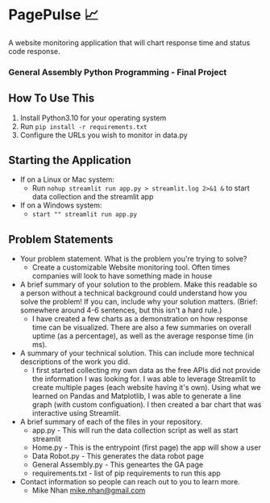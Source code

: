 # PagePulse 📈
A website monitoring application that will chart response time and status code response.
### General Assembly Python Programming - Final Project


## How To Use This
1. Install Python3.10 for your operating system
2. Run `pip install -r requirements.txt`
3. Configure the URLs you wish to monitor in data.py


## Starting the Application
* If on a Linux or Mac system:
    * Run `nohup streamlit run app.py > streamlit.log 2>&1 &` to start data collection and the streamlit app
* If on a Windows system: 
    * `start "" streamlit run app.py`


## Problem Statements
- Your problem statement. What is the problem you're trying to solve?
  - Create a customizable Website monitoring tool. Often times companies will look to have something made in house
- A brief summary of your solution to the problem. Make this readable so a person without a technical background could understand how you solve the problem! If you can, include why your solution matters. (Brief: somewhere around 4-6 sentences, but this isn't a hard rule.)
  - I have created a few charts as a demonstration on how response time can be visualized. There are also a few summaries on overall uptime (as a percentage), as well as the average response time (in ms). 
- A summary of your technical solution. This can include more technical descriptions of the work you did.
  - I first started collecting my own data as the free APIs did not provide the information I was looking for. I was able to leverage Streamlit to create multiple pages (each website having it's own). Using what we learned on Pandas and Matplotlib, I was able to generate a line graph (with custom configuation). I then created a bar chart that was interactive using Streamlit. 
- A brief summary of each of the files in your repository.
  - app.py - This will run the data collection script as well as start streamlit
  - Home.py - This is the entrypoint (first page) the app will show a user
  - Data Robot.py - This generates the data robot page
  - General Assembly.py - This geneartes the GA page
  - requirements.txt - list of pip requirements to run this app
- Contact information so people can reach out to you to learn more.
  - Mike Nhan mike.nhan@gmail.com